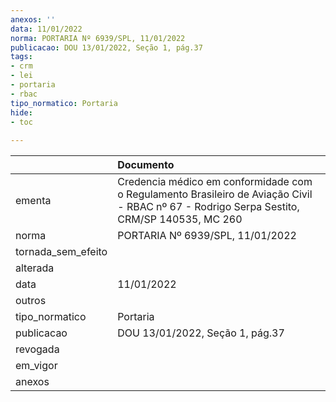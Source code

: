 ```yaml
---
anexos: ''
data: 11/01/2022
norma: PORTARIA Nº 6939/SPL, 11/01/2022
publicacao: DOU 13/01/2022, Seção 1, pág.37
tags:
- crm
- lei
- portaria
- rbac
tipo_normatico: Portaria
hide: 
- toc 
 
---
```


|                    | Documento                                                                                                                                  |
|:-------------------|:-------------------------------------------------------------------------------------------------------------------------------------------|
| ementa             | Credencia médico em conformidade com o Regulamento Brasileiro de Aviação Civil - RBAC nº 67 - Rodrigo Serpa Sestito, CRM/SP 140535, MC 260 |
| norma              | PORTARIA Nº 6939/SPL, 11/01/2022                                                                                                           |
| tornada_sem_efeito |                                                                                                                                            |
| alterada           |                                                                                                                                            |
| data               | 11/01/2022                                                                                                                                 |
| outros             |                                                                                                                                            |
| tipo_normatico     | Portaria                                                                                                                                   |
| publicacao         | DOU 13/01/2022, Seção 1, pág.37                                                                                                            |
| revogada           |                                                                                                                                            |
| em_vigor           |                                                                                                                                            |
| anexos             |                                                                                                                                            |